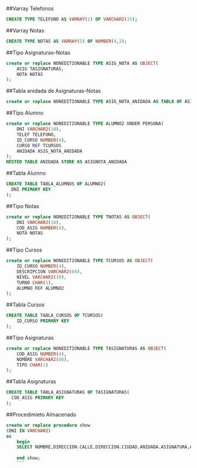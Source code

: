 ##Varray Telefonos
``` sql
CREATE TYPE TELEFONO AS VARRAY(2) OF VARCHAR2(15);
```
##Varray Notas
``` sql
CREATE TYPE NOTAS AS VARRAY(5) OF NUMBER(4,2);
```
##Tipo Asignaturas-Notas
``` sql
create or replace NONEDITIONABLE TYPE ASIG_NOTA AS OBJECT(
    ASIG TASIGNATURAS,
    NOTA NOTAS
); 
```
##Tabla anidada de Asignaturas-Notas
``` sql
create or replace NONEDITIONABLE TYPE ASIG_NOTA_ANIDADA AS TABLE OF ASIG_NOTA;

```
##Tipo Alumno
``` sql
create or replace NONEDITIONABLE TYPE ALUMNO2 UNDER PERSONA(
    DNI VARCHAR2(10),
    TELEF TELEFONO,
    ID_CURSO NUMBER(4),
    CURSO REF TCURSOS
    ANIDADA ASIG_NOTA_ANIDADA
);
NESTED TABLE ANIDADA STORE AS ASIGNOTA_ANIDADA
```
##Tabla Alumno
``` sql
CREATE TABLE TABLA_ALUMNOS OF ALUMNO2(
  DNI PRIMARY KEY
);
```
##Tipo Notas
``` sql
create or replace NONEDITIONABLE TYPE TNOTAS AS OBJECT(
    DNI VARCHAR2(10),
    COD_ASIG NUMBER(4),
    NOTA NOTAS
);
```
##Tipo Cursos
``` sql
create or replace NONEDITIONABLE TYPE TCURSOS AS OBJECT(
    ID_CURSO NUMBER(4),
    DESCRIPCION VARCHAR2(60),
    NIVEL VARCHAR2(30),
    TURNO CHAR(1),
    ALUMNO REF ALUMNO2
);
```

##Tabla Cursos
``` sql
CREATE TABLE TABLA_CURSOS OF TCURSOS(
    ID_CURSO PRIMARY KEY
);
```

##Tipo Asignaturas
``` sql
create or replace NONEDITIONABLE TYPE TASIGNATURAS AS OBJECT(
    COD_ASIG NUMBER(4),
    NOMBRE VARCHAR2(80),
    TIPO CHAR(1)
);
```
##Tabla Asignaturas
``` sql
CREATE TABLE TABLA_ASIGNATURAS OF TASIGNATURAS(
  COD_ASIG PRIMARY KEY
);
```
##Procedimieto Almacenado
``` sql
create or replace procedure show
(DNI IN VARCHAR2)
as
    begin
    SELECT NOMBRE,DIRECCION.CALLE,DIRECCION.CIUDAD,ANIDADA.ASIGNATURA,ANIDADA.NOTA FROM TABLA_ALUMNOS;
    
    end show;
    ```
